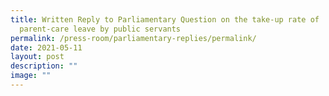 ```yaml
---
title: Written Reply to Parliamentary Question on the take‑up rate of
  parent‑care leave by public servants
permalink: /press-room/parliamentary-replies/permalink/
date: 2021-05-11
layout: post
description: ""
image: ""
---
```

